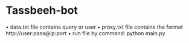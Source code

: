 # Tassbeeh-bot 
• data.txt file contains query or user 
• proxy.txt file contains the format http://user:pass@ip:port 
• run file by command: python main.py
